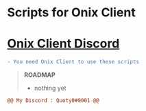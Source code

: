 # Scripts for Onix Client


[<h1>Onix Client Discord</h1>](https://discord.gg/onixclient)

```diff
- You need Onix Client to use these scripts
```
> **ROADMAP**
> - nothing yet
```diff
@@ My Discord : Quoty0#0001 @@
```
